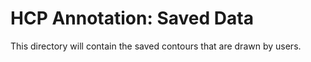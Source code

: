 # HCP Annotation: Saved Data

This directory will contain the saved contours that are drawn by users.